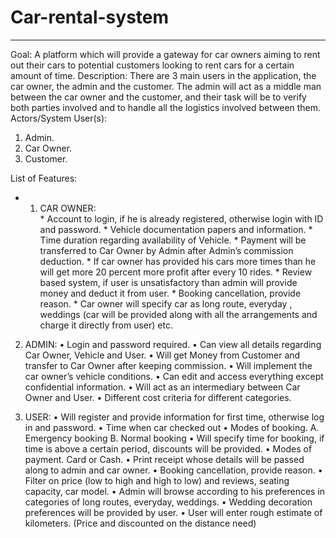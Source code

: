 # Car-rental-system      
_____________________________________________________________________________________
Goal:
A platform which will provide a gateway for car owners aiming to rent out their cars to potential customers looking to rent cars for a certain amount of time.
Description:
There are 3 main users in the application, the car owner, the admin and the customer. The admin will act as a middle man between the car owner and the customer, and their task will be to verify both parties involved and to handle all the logistics involved between them. 
Actors/System User(s):
1.	Admin.
2.	 Car Owner.
3.	Customer.

List of Features:

* 1.	CAR OWNER:  
      *	Account to login, if he is already registered, otherwise login with ID and password.
      *	Vehicle documentation papers and information.
      *	Time duration regarding availability of Vehicle.
      *	Payment will be transferred to Car Owner by Admin after Admin’s commission deduction.
      *	If car owner has provided his cars more times than he will get more 20 percent more profit after every 10 rides.
      *	Review based system, if user is unsatisfactory than admin will provide money and deduct it from user.
      *	Booking cancellation, provide reason.
      *	Car owner will specify car as long route, everyday , weddings (car will be provided along with all the arrangements and charge it directly from user) etc.



2.	ADMIN:
      •	Login and password required. 
      •	Can view all details regarding Car Owner, Vehicle and User.
      •	Will get Money from Customer and transfer to Car Owner after keeping commission.
      •	Will implement the car owner’s vehicle conditions.
      •	Can edit and access everything except confidential information.
      •	Will act as an intermediary between Car Owner and User.
      •	Different cost criteria for different categories.

3.    USER:
      •	Will register and provide information for first time, otherwise log in and password.
      •	Time when car checked out
      •	Modes of booking. 
            A.	Emergency booking
            B.	Normal booking 
      •	Will specify time for booking, if time is above a certain period, discounts will be provided.
      •	Modes of payment. Card or Cash.
      •	Print receipt whose details will be passed along to admin and car owner.
      •	Booking cancellation, provide reason.
      •	Filter on price (low to high and high to low) and reviews, seating capacity, car model.
      •	Admin will browse according to his preferences in categories of long routes, everyday, weddings.
      •	Wedding decoration preferences will be provided by user.
      •	User will enter rough estimate of kilometers. (Price and discounted on the distance need)

